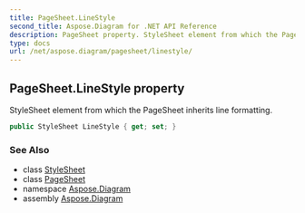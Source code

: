 ```yaml
---
title: PageSheet.LineStyle
second_title: Aspose.Diagram for .NET API Reference
description: PageSheet property. StyleSheet element from which the PageSheet inherits line formatting
type: docs
url: /net/aspose.diagram/pagesheet/linestyle/
---
```

## PageSheet.LineStyle property

StyleSheet element from which the PageSheet inherits line formatting.

```csharp
public StyleSheet LineStyle { get; set; }
```

### See Also

* class [StyleSheet](../../stylesheet/)
* class [PageSheet](../)
* namespace [Aspose.Diagram](../../pagesheet/)
* assembly [Aspose.Diagram](../../../)


